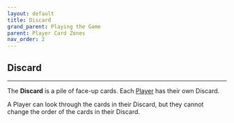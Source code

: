 ```yaml
---
layout: default
title: Discard
grand_parent: Playing the Game
parent: Player Card Zones
nav_order: 2
---
```



## Discard

---

The **Discard** is a pile of face-up cards. Each [Player](https://plerpsandplerps.github.io/Sprouting-Tales/docs/Introduction/Basics.html#player-and-adventurer) has their own Discard.  

A Player can look through the cards in their Discard, but they cannot change the order of the cards in their Discard.